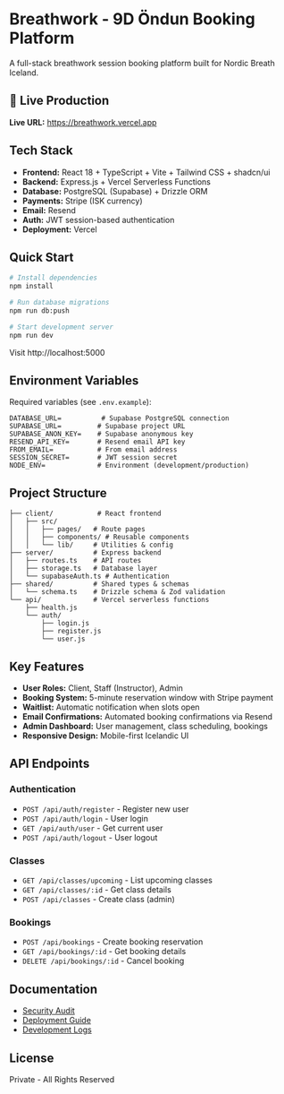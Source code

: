 # Breathwork - 9D Öndun Booking Platform

A full-stack breathwork session booking platform built for Nordic Breath Iceland.

## 🚀 Live Production

**Live URL:** https://breathwork.vercel.app

## Tech Stack

- **Frontend:** React 18 + TypeScript + Vite + Tailwind CSS + shadcn/ui
- **Backend:** Express.js + Vercel Serverless Functions
- **Database:** PostgreSQL (Supabase) + Drizzle ORM
- **Payments:** Stripe (ISK currency)
- **Email:** Resend
- **Auth:** JWT session-based authentication
- **Deployment:** Vercel

## Quick Start

```bash
# Install dependencies
npm install

# Run database migrations
npm run db:push

# Start development server
npm run dev
```

Visit http://localhost:5000

## Environment Variables

Required variables (see `.env.example`):

```
DATABASE_URL=          # Supabase PostgreSQL connection
SUPABASE_URL=         # Supabase project URL  
SUPABASE_ANON_KEY=    # Supabase anonymous key
RESEND_API_KEY=       # Resend email API key
FROM_EMAIL=           # From email address
SESSION_SECRET=       # JWT session secret
NODE_ENV=             # Environment (development/production)
```

## Project Structure

```
├── client/           # React frontend
│   ├── src/
│   │   ├── pages/   # Route pages
│   │   ├── components/ # Reusable components
│   │   └── lib/     # Utilities & config
├── server/          # Express backend
│   ├── routes.ts    # API routes
│   ├── storage.ts   # Database layer
│   └── supabaseAuth.ts # Authentication
├── shared/          # Shared types & schemas
│   └── schema.ts    # Drizzle schema & Zod validation
└── api/             # Vercel serverless functions
    ├── health.js
    └── auth/
        ├── login.js
        ├── register.js
        └── user.js
```

## Key Features

- **User Roles:** Client, Staff (Instructor), Admin
- **Booking System:** 5-minute reservation window with Stripe payment
- **Waitlist:** Automatic notification when slots open
- **Email Confirmations:** Automated booking confirmations via Resend
- **Admin Dashboard:** User management, class scheduling, bookings
- **Responsive Design:** Mobile-first Icelandic UI

## API Endpoints

### Authentication
- `POST /api/auth/register` - Register new user
- `POST /api/auth/login` - User login
- `GET /api/auth/user` - Get current user
- `POST /api/auth/logout` - User logout

### Classes
- `GET /api/classes/upcoming` - List upcoming classes
- `GET /api/classes/:id` - Get class details
- `POST /api/classes` - Create class (admin)

### Bookings
- `POST /api/bookings` - Create booking reservation
- `GET /api/bookings/:id` - Get booking details
- `DELETE /api/bookings/:id` - Cancel booking

## Documentation

- [Security Audit](./SECURITY_AUDIT.md)
- [Deployment Guide](./docs/devday/devday051025-deployment.md)
- [Development Logs](./docs/devday/)

## License

Private - All Rights Reserved
